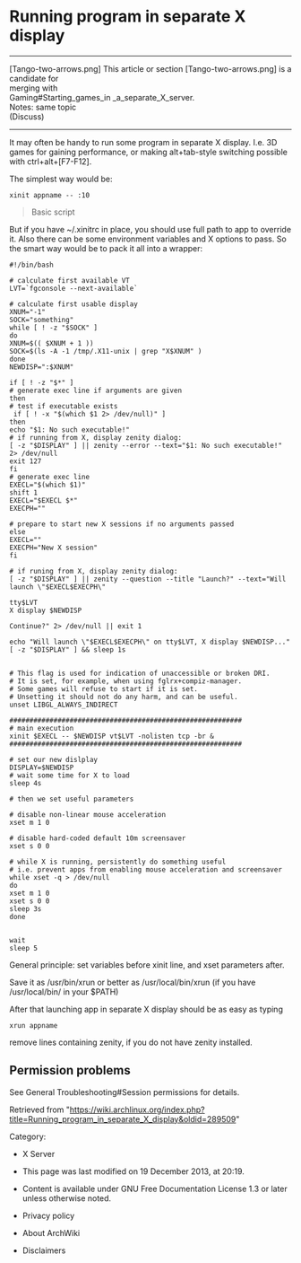 Running program in separate X display
=====================================

  ------------------------ ------------------------ ------------------------
  [Tango-two-arrows.png]   This article or section  [Tango-two-arrows.png]
                           is a candidate for       
                           merging with             
                           Gaming#Starting_games_in 
                           _a_separate_X_server.    
                           Notes: same topic        
                           (Discuss)                
  ------------------------ ------------------------ ------------------------

It may often be handy to run some program in separate X display. I.e. 3D
games for gaining performance, or making alt+tab-style switching
possible with ctrl+alt+[F7-F12].

The simplest way would be:

    xinit appname -- :10

> Basic script

But if you have ~/.xinitrc in place, you should use full path to app to
override it. Also there can be some environment variables and X options
to pass. So the smart way would be to pack it all into a wrapper:

    #!/bin/bash

    # calculate first available VT
    LVT=`fgconsole --next-available`

    # calculate first usable display
    XNUM="-1"
    SOCK="something"
    while [ ! -z "$SOCK" ]
    do
    XNUM=$(( $XNUM + 1 ))
    SOCK=$(ls -A -1 /tmp/.X11-unix | grep "X$XNUM" )
    done
    NEWDISP=":$XNUM"

    if [ ! -z "$*" ]
    # generate exec line if arguments are given
    then
    # test if executable exists
     if [ ! -x "$(which $1 2> /dev/null)" ] 
    then
    echo "$1: No such executable!"
    # if running from X, display zenity dialog:
    [ -z "$DISPLAY" ] || zenity --error --text="$1: No such executable!" 2> /dev/null
    exit 127
    fi
    # generate exec line
    EXECL="$(which $1)"
    shift 1
    EXECL="$EXECL $*"
    EXECPH=""

    # prepare to start new X sessions if no arguments passed
    else
    EXECL=""
    EXECPH="New X session"
    fi

    # if runing from X, display zenity dialog:
    [ -z "$DISPLAY" ] || zenity --question --title "Launch?" --text="Will launch \"$EXECL$EXECPH\"

    tty$LVT
    X display $NEWDISP

    Continue?" 2> /dev/null || exit 1

    echo "Will launch \"$EXECL$EXECPH\" on tty$LVT, X display $NEWDISP..."
    [ -z "$DISPLAY" ] && sleep 1s


    # This flag is used for indication of unaccessible or broken DRI.
    # It is set, for example, when using fglrx+compiz-manager.
    # Some games will refuse to start if it is set.
    # Unsetting it should not do any harm, and can be useful.
    unset LIBGL_ALWAYS_INDIRECT

    ##########################################################
    # main execution
    xinit $EXECL -- $NEWDISP vt$LVT -nolisten tcp -br &
    ##########################################################

    # set our new dislplay
    DISPLAY=$NEWDISP
    # wait some time for X to load
    sleep 4s

    # then we set useful parameters

    # disable non-linear mouse acceleration
    xset m 1 0

    # disable hard-coded default 10m screensaver
    xset s 0 0

    # while X is running, persistently do something useful
    # i.e. prevent apps from enabling mouse acceleration and screensaver
    while xset -q > /dev/null
    do 
    xset m 1 0
    xset s 0 0
    sleep 3s
    done


    wait
    sleep 5

General principle: set variables before xinit line, and xset parameters
after.

Save it as /usr/bin/xrun or better as /usr/local/bin/xrun (if you have
/usr/local/bin/ in your $PATH)

After that launching app in separate X display should be as easy as
typing

    xrun appname

remove lines containing zenity, if you do not have zenity installed.

  

Permission problems
-------------------

See General Troubleshooting#Session permissions for details.

Retrieved from
"https://wiki.archlinux.org/index.php?title=Running_program_in_separate_X_display&oldid=289509"

Category:

-   X Server

-   This page was last modified on 19 December 2013, at 20:19.
-   Content is available under GNU Free Documentation License 1.3 or
    later unless otherwise noted.
-   Privacy policy
-   About ArchWiki
-   Disclaimers
